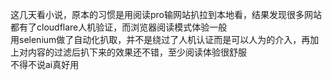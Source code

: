这几天看小说，原本的习惯是用阅读pro输网站扒拉到本地看，结果发现很多网站都有了cloudflare人机验证，而浏览器阅读模式体验一般   
用selenium做了自动化扒取，并不是绕过了人机认证而是可以人为的介入，再加上对内容的过滤后扒下来的效果还不错，至少阅读体验很舒服  
不得不说ai真好用
